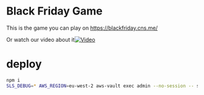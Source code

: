 # Black Friday Game

This is the game you can play on https://blackfriday.cns.me/

Or watch our video about it[![Video](https://img.youtube.com/vi/Ij7IKrSFqas/0.jpg)](https://www.youtube.com/watch?v=Ij7IKrSFqas)

# deploy

```bash
npm i
SLS_DEBUG=* AWS_REGION=eu-west-2 aws-vault exec admin --no-session -- serverless deploy
```
